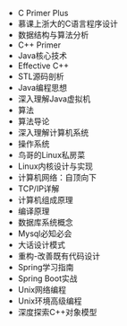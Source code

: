 - C Primer Plus
- 慕课上浙大的C语言程序设计
- 数据结构与算法分析
- C++ Primer
- Java核心技术
- Effective C++
- STL源码剖析
- Java编程思想
- 深入理解Java虚拟机
- 算法
- 算法导论
- 深入理解计算机系统
- 操作系统
- 鸟哥的Linux私房菜
- Linux内核设计与实现
- 计算机网络：自顶向下
- TCP/IP详解
- 计算机组成原理
- 编译原理
- 数据库系统概念
- Mysql必知必会
- 大话设计模式
- 重构-改善既有代码设计
- Spring学习指南
- Spring Boot实战
- Unix网络编程
- Unix环境高级编程
- 深度探索C++对象模型

